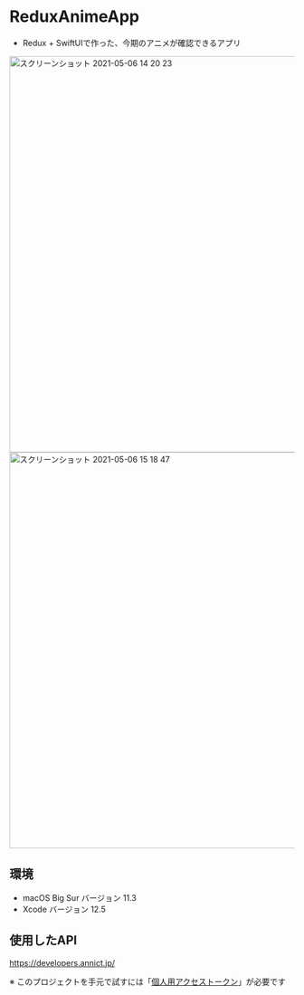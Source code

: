 # ReduxAnimeApp
* Redux + SwiftUIで作った、今期のアニメが確認できるアプリ

<img width="700" alt="スクリーンショット 2021-05-06 14 20 23" src="https://user-images.githubusercontent.com/12453846/117245710-3a27e880-ae76-11eb-8eb0-311051e2d57c.png">
<img width="700" alt="スクリーンショット 2021-05-06 15 18 47" src="https://user-images.githubusercontent.com/12453846/117250627-73fced00-ae7e-11eb-885f-da7e5b128449.png">

## 環境
* macOS Big Sur バージョン 11.3
* Xcode バージョン 12.5

## 使用したAPI
https://developers.annict.jp/

※ このプロジェクトを手元で試すには「[個人用アクセストークン](https://developers.annict.jp/graphql-api/personal-access-token/#%E5%80%8B%E4%BA%BA%E7%94%A8%E3%82%A2%E3%82%AF%E3%82%BB%E3%82%B9%E3%83%88%E3%83%BC%E3%82%AF%E3%83%B3)」が必要です
